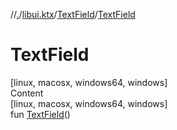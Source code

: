 //[.](../../index.md)/[libui.ktx](../index.md)/[TextField](index.md)/[TextField](-text-field.md)



# TextField  
[linux, macosx, windows64, windows]  
Content  
[linux, macosx, windows64, windows]  
fun [TextField](-text-field.md)()  



